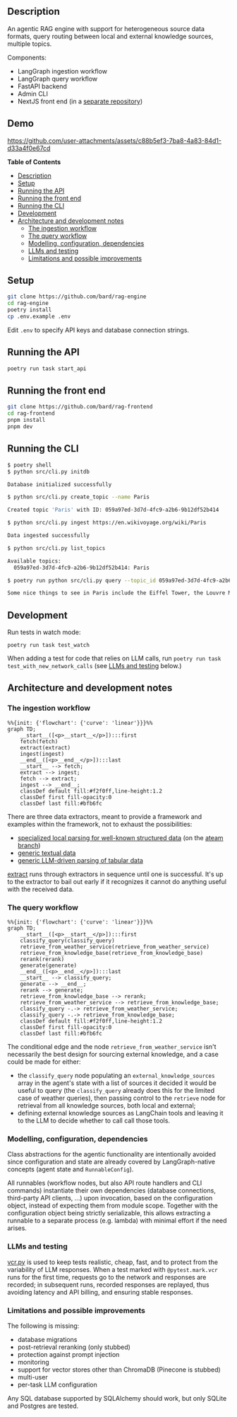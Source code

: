 ## Description

An agentic RAG engine with support for heterogeneous source data formats, query routing between local and external knowledge sources, multiple topics.

Components:

- LangGraph ingestion workflow
- LangGraph query workflow
- FastAPI backend
- Admin CLI
- NextJS front end (in a [separate repository](https://github.com/bard/rag-frontend))

## Demo

https://github.com/user-attachments/assets/c88b5ef3-7ba8-4a83-84d1-d33a4f0e67cd

<!-- markdown-toc start - Don't edit this section. Run M-x markdown-toc-refresh-toc -->

**Table of Contents**

- [Description](#description)
- [Setup](#setup)
- [Running the API](#running-the-api)
- [Running the front end](#running-the-front-end)
- [Running the CLI](#running-the-cli)
- [Development](#development)
- [Architecture and development notes](#architecture-and-development-notes)
  - [The ingestion workflow](#the-ingestion-workflow)
  - [The query workflow](#the-query-workflow)
  - [Modelling, configuration, dependencies](#modelling-configuration-dependencies)
  - [LLMs and testing](#llms-and-testing)
  - [Limitations and possible improvements](#limitations-and-possible-improvements)

<!-- markdown-toc end -->

## Setup

```sh
git clone https://github.com/bard/rag-engine
cd rag-engine
poetry install
cp .env.example .env
```

Edit `.env` to specify API keys and database connection strings.

## Running the API

```sh
poetry run task start_api
```

## Running the front end

```sh
git clone https://github.com/bard/rag-frontend
cd rag-frontend
pnpm install
pnpm dev
```

## Running the CLI

```sh
$ poetry shell
$ python src/cli.py initdb

Database initialized successfully

$ python src/cli.py create_topic --name Paris

Created topic 'Paris' with ID: 059a97ed-3d7d-4fc9-a2b6-9b12df52b414

$ python src/cli.py ingest https://en.wikivoyage.org/wiki/Paris

Data ingested successfully

$ python src/cli.py list_topics

Available topics:
  059a97ed-3d7d-4fc9-a2b6-9b12df52b414: Paris

$ poetry run python src/cli.py query --topic_id 059a97ed-3d7d-4fc9-a2b6-9b12df52b414 'what are some nice things to see?'

Some nice things to see in Paris include the Eiffel Tower, the Louvre Museum, and Notre-Dame Cathedral. Additionally, the charming neighborhood of Montmartre and the historic district of Le Marais are also worth exploring.
```

## Development

Run tests in watch mode:

```
poetry run task test_watch
```

When adding a test for code that relies on LLM calls, run `poetry run task test_with_new_network_calls` (see [LLMs and testing](#llms-and-testing) below.)

## Architecture and development notes

### The ingestion workflow

```mermaid
%%{init: {'flowchart': {'curve': 'linear'}}}%%
graph TD;
	__start__([<p>__start__</p>]):::first
	fetch(fetch)
	extract(extract)
	ingest(ingest)
	__end__([<p>__end__</p>]):::last
	__start__ --> fetch;
	extract --> ingest;
	fetch --> extract;
	ingest --> __end__;
	classDef default fill:#f2f0ff,line-height:1.2
	classDef first fill-opacity:0
	classDef last fill:#bfb6fc
```

There are three data extractors, meant to provide a framework and examples within the framework, not to exhaust the possibilities:

- [specialized local parsing for well-known structured data](https://github.com/bard/rag-engine/blob/ateam/src/data/insurance_average_expenditure.py) (on the [ateam branch](https://github.com/bard/rag-engine/tree/ateam))
- [generic textual data](src/data/textual.py)
- [generic LLM-driven parsing of tabular data](src/data/generic_tabular.py)

[extract](src/workflow_ingest/node_extract.py) runs through extractors in sequence until one is successful. It's up to the extractor to bail out early if it recognizes it cannot do anything useful with the received data.

### The query workflow

```mermaid
%%{init: {'flowchart': {'curve': 'linear'}}}%%
graph TD;
	__start__([<p>__start__</p>]):::first
	classify_query(classify_query)
	retrieve_from_weather_service(retrieve_from_weather_service)
	retrieve_from_knowledge_base(retrieve_from_knowledge_base)
	rerank(rerank)
	generate(generate)
	__end__([<p>__end__</p>]):::last
	__start__ --> classify_query;
	generate --> __end__;
	rerank --> generate;
	retrieve_from_knowledge_base --> rerank;
	retrieve_from_weather_service --> retrieve_from_knowledge_base;
	classify_query -.-> retrieve_from_weather_service;
	classify_query -.-> retrieve_from_knowledge_base;
	classDef default fill:#f2f0ff,line-height:1.2
	classDef first fill-opacity:0
	classDef last fill:#bfb6fc
```

The conditional edge and the node `retrieve_from_weather_service` isn't necessarily the best design for sourcing external knowledge, and a case could be made for either:

- the `classify_query` node populating an `external_knowledge_sources` array in the agent's state with a list of sources it decided it would be useful to query (the `classify_query` already does this for the limited case of weather queries), then passing control to the `retrieve` node for retrieval from all knowledge sources, both local and external;
- defining external knowledge sources as LangChain tools and leaving it to the LLM to decide whether to call call those tools.

### Modelling, configuration, dependencies

Class abstractions for the agentic functionality are intentionally avoided since configuration and state are already covered by LangGraph-native concepts (agent state and `RunnableConfig`).

All runnables (workflow nodes, but also API route handlers and CLI commands) instantiate their own dependencies (database connections, third-party API clients, ...) upon invocation, based on the configuration object, instead of expecting them from module scope. Together with the configuration object being strictly serializable, this allows extracting a runnable to a separate process (e.g. lambda) with minimal effort if the need arises.

### LLMs and testing

[vcr.py](https://vcrpy.readthedocs.io/en/latest/) is used to keep tests realistic, cheap, fast, and to protect from the variability of LLM responses. When a test marked with `@pytest.mark.vcr` runs for the first time, requests go to the network and responses are recorded; in subsequent runs, recorded responses are replayed, thus avoiding latency and API billing, and ensuring stable responses.

### Limitations and possible improvements

The following is missing:

- database migrations
- post-retrieval reranking (only stubbed)
- protection against prompt injection
- monitoring
- support for vector stores other than ChromaDB (Pinecone is stubbed)
- multi-user
- per-task LLM configuration

Any SQL database supported by SQLAlchemy should work, but only SQLite and Postgres are tested.
